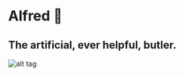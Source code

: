 # Alfred 🤖 

## The artificial, ever helpful, butler.



![alt tag](http://eriklindernoren.se/images/alfred.jpeg)
